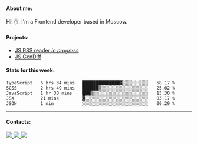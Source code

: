 #### About me:
Hi! ✋.
I'm a Frontend developer based in Moscow.

#### Projects:
- [JS RSS reader *in progress*](https://github.com/GKoil/frontend-project-lvl3)
- [JS GenDiff](https://github.com/GKoil/GenDiff)

#### Stats for this week:
<!--START_SECTION:waka-->
```text
TypeScript   6 hrs 34 mins   ██████████████▓░░░░░░░░░░   58.17 % 
SCSS         2 hrs 49 mins   ██████▒░░░░░░░░░░░░░░░░░░   25.02 % 
JavaScript   1 hr 30 mins    ███▒░░░░░░░░░░░░░░░░░░░░░   13.30 % 
JSX          21 mins         ▓░░░░░░░░░░░░░░░░░░░░░░░░   03.17 % 
JSON         1 min           ░░░░░░░░░░░░░░░░░░░░░░░░░   00.29 % 
```
<!--END_SECTION:waka-->
---
#### Contacts:

<a target='_blank' title='LinkedIn' href="https://www.linkedin.com/in/gkoil/">
  <img src="https://img.shields.io/badge/LinkedIn-0077B5?style=for-the-badge&logo=linkedin&logoColor=white" />
</a>
<a target='_blank' title='Telegram' href="https://t.me/gkoil">
  <img src="https://img.shields.io/badge/Telegram-2CA5E0?style=for-the-badge&logo=telegram&logoColor=white" />
</a>
<a target='_blank' title='Gmail' href="mailto: gk.grigorev@gmail.com">
  <img src="https://img.shields.io/badge/Gmail-D14836?style=for-the-badge&logo=gmail&logoColor=white" />
</a>

